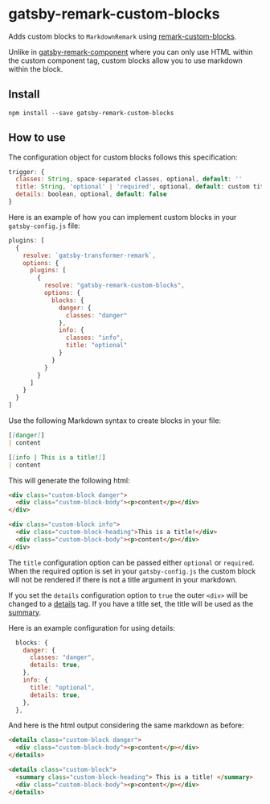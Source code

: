 # gatsby-remark-custom-blocks

Adds custom blocks to `MarkdownRemark` using [remark-custom-blocks](https://github.com/zestedesavoir/zmarkdown/tree/master/packages/remark-custom-blocks).

Unlike in [gatsby-remark-component](https://www.gatsbyjs.org/packages/gatsby-remark-component/) where you can only use HTML within the custom component tag, custom blocks allow you to use markdown within the block.

## Install

`npm install --save gatsby-remark-custom-blocks`

## How to use

The configuration object for custom blocks follows this specification:

```javascript
trigger: {
  classes: String, space-separated classes, optional, default: ''
  title: String, 'optional' | 'required', optional, default: custom titles not allowed
  details: boolean, optional, default: false
}
```

Here is an example of how you can implement custom blocks in your `gatsby-config.js` file:

```javascript
plugins: [
  {
    resolve: `gatsby-transformer-remark`,
    options: {
      plugins: [
        {
          resolve: "gatsby-remark-custom-blocks",
          options: {
            blocks: {
              danger: {
                classes: "danger"
              },
              info: {
                classes: "info",
                title: "optional"
              }
            }
          }
        }
      ]
    }
  }
]
```

Use the following Markdown syntax to create blocks in your file:

```markdown
[[danger]]
| content

[[info | This is a title!]]
| content
```

This will generate the following html:

```html
<div class="custom-block danger">
  <div class="custom-block-body"><p>content</p></div>
</div>

<div class="custom-block info">
  <div class="custom-block-heading">This is a title!</div>
  <div class="custom-block-body"><p>content</p></div>
</div>
```

The `title` configuration option can be passed either `optional` or `required`. When the required option is set in your `gatsby-config.js` the custom block will not be rendered if there is not a title argument in your markdown.

If you set the `details` configuration option to `true` the outer `<div>` will be changed to a [details](https://developer.mozilla.org/en-US/docs/Web/HTML/Element/details) tag. If you have a title set, the title will be used as the [summary](https://developer.mozilla.org/en-US/docs/Web/HTML/Element/summary).

Here is an example configuration for using details:

```javascript
  blocks: {
    danger: {
      classes: "danger",
      details: true,
    },
    info: {
      title: "optional",
      details: true,
    },
  },
```

And here is the html output considering the same markdown as before:

```html
<details class="custom-block danger">
  <div class="custom-block-body"><p>content</p></div>
</details>

<details class="custom-block">
  <summary class="custom-block-heading"> This is a title! </summary>
  <div class="custom-block-body"><p>content</p></div>
</details>
```
